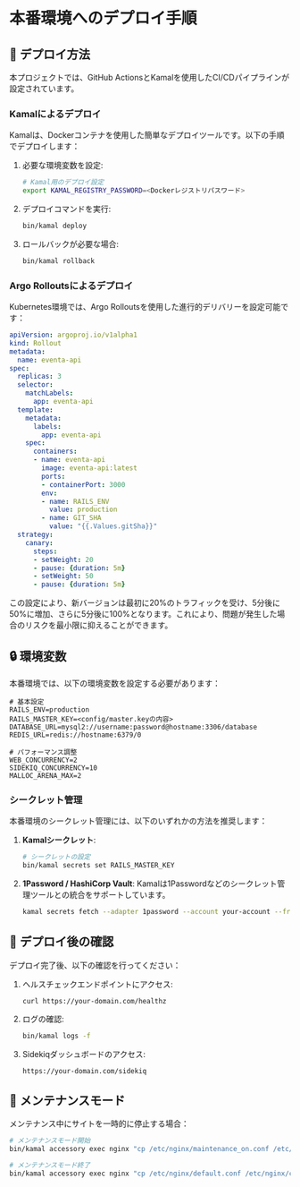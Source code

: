 # 本番環境へのデプロイ手順

## 🚢 デプロイ方法

本プロジェクトでは、GitHub ActionsとKamalを使用したCI/CDパイプラインが設定されています。

### Kamalによるデプロイ

Kamalは、Dockerコンテナを使用した簡単なデプロイツールです。以下の手順でデプロイします：

1. 必要な環境変数を設定:
   ```bash
   # Kamal用のデプロイ設定
   export KAMAL_REGISTRY_PASSWORD=<Dockerレジストリパスワード>
   ```

2. デプロイコマンドを実行:
   ```bash
   bin/kamal deploy
   ```

3. ロールバックが必要な場合:
   ```bash
   bin/kamal rollback
   ```

### Argo Rolloutsによるデプロイ

Kubernetes環境では、Argo Rolloutsを使用した進行的デリバリーを設定可能です：

```yaml
apiVersion: argoproj.io/v1alpha1
kind: Rollout
metadata:
  name: eventa-api
spec:
  replicas: 3
  selector:
    matchLabels:
      app: eventa-api
  template:
    metadata:
      labels:
        app: eventa-api
    spec:
      containers:
      - name: eventa-api
        image: eventa-api:latest
        ports:
        - containerPort: 3000
        env:
        - name: RAILS_ENV
          value: production
        - name: GIT_SHA
          value: "{{.Values.gitSha}}"
  strategy:
    canary:
      steps:
      - setWeight: 20
      - pause: {duration: 5m}
      - setWeight: 50
      - pause: {duration: 5m}
```

この設定により、新バージョンは最初に20%のトラフィックを受け、5分後に50%に増加、さらに5分後に100%となります。これにより、問題が発生した場合のリスクを最小限に抑えることができます。

## 🔒 環境変数

本番環境では、以下の環境変数を設定する必要があります：

```
# 基本設定
RAILS_ENV=production
RAILS_MASTER_KEY=<config/master.keyの内容>
DATABASE_URL=mysql2://username:password@hostname:3306/database
REDIS_URL=redis://hostname:6379/0

# パフォーマンス調整
WEB_CONCURRENCY=2
SIDEKIQ_CONCURRENCY=10
MALLOC_ARENA_MAX=2
```

### シークレット管理

本番環境のシークレット管理には、以下のいずれかの方法を推奨します：

1. **Kamalシークレット**:
   ```bash
   # シークレットの設定
   bin/kamal secrets set RAILS_MASTER_KEY
   ```

2. **1Password / HashiCorp Vault**:
   Kamalは1Passwordなどのシークレット管理ツールとの統合をサポートしています。
   
   ```bash
   kamal secrets fetch --adapter 1password --account your-account --from Vault/Item
   ```

## 📜 デプロイ後の確認

デプロイ完了後、以下の確認を行ってください：

1. ヘルスチェックエンドポイントにアクセス:
   ```
   curl https://your-domain.com/healthz
   ```

2. ログの確認:
   ```bash
   bin/kamal logs -f
   ```

3. Sidekiqダッシュボードのアクセス:
   ```
   https://your-domain.com/sidekiq
   ```

## 🔄 メンテナンスモード

メンテナンス中にサイトを一時的に停止する場合：

```bash
# メンテナンスモード開始
bin/kamal accessory exec nginx "cp /etc/nginx/maintenance_on.conf /etc/nginx/conf.d/default.conf && nginx -s reload"

# メンテナンスモード終了
bin/kamal accessory exec nginx "cp /etc/nginx/default.conf /etc/nginx/conf.d/default.conf && nginx -s reload"
``` 